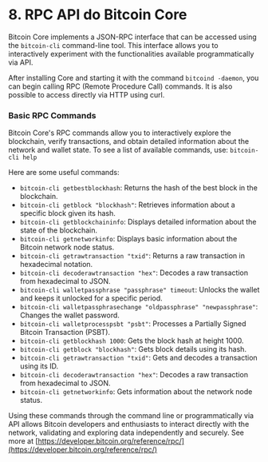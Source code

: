 # 8. RPC API do Bitcoin Core

Bitcoin Core implements a JSON-RPC interface that can be accessed using the ```bitcoin-cli``` command-line tool. This interface allows you to interactively experiment with the functionalities available programmatically via API.

After installing Core and starting it with the command ```bitcoind -daemon```, you can begin calling RPC (Remote Procedure Call) commands. It is also possible to access directly via HTTP using curl.

### Basic RPC Commands

Bitcoin Core's RPC commands allow you to interactively explore the blockchain, verify transactions, and obtain detailed information about the network and wallet state. To see a list of available commands, use:
```bitcoin-cli help```

Here are some useful commands:

- ```bitcoin-cli getbestblockhash```: Returns the hash of the best block in the blockchain.
- ```bitcoin-cli getblock "blockhash"```: Retrieves information about a specific block given its hash.
- ```bitcoin-cli getblockchaininfo```: Displays detailed information about the state of the blockchain.
- ```bitcoin-cli getnetworkinfo```: Displays basic information about the Bitcoin network node status.
- ```bitcoin-cli getrawtransaction "txid"```: Returns a raw transaction in hexadecimal notation.
- ```bitcoin-cli decoderawtransaction "hex"```: Decodes a raw transaction from hexadecimal to JSON.
- ```bitcoin-cli walletpassphrase "passphrase" timeout```: Unlocks the wallet and keeps it unlocked for a specific period.
- ```bitcoin-cli walletpassphrasechange "oldpassphrase" "newpassphrase"```: Changes the wallet password.
- ```bitcoin-cli walletprocesspsbt "psbt"```: Processes a Partially Signed Bitcoin Transaction (PSBT).
- ```bitcoin-cli getblockhash 1000```: Gets the block hash at height 1000.
- ```bitcoin-cli getblock "blockhash"```: Gets block details using its hash.
- ```bitcoin-cli getrawtransaction "txid"```: Gets and decodes a transaction using its ID.
- ```bitcoin-cli decoderawtransaction "hex"```: Decodes a raw transaction from hexadecimal to JSON.
- ```bitcoin-cli getnetworkinfo```: Gets information about the network node status.

Using these commands through the command line or programmatically via API allows Bitcoin developers and enthusiasts to interact directly with the network, validating and exploring data independently and securely. See more at [https://developer.bitcoin.org/reference/rpc/](https://developer.bitcoin.org/reference/rpc/)
